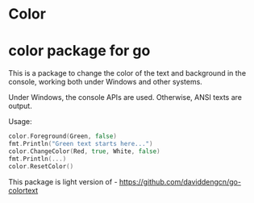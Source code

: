 # Color
color package for go
====================

This is a package to change the color of the text and background in the console, working both under Windows and other systems.

Under Windows, the console APIs are used. Otherwise, ANSI texts are output.


Usage:
```go
color.Foreground(Green, false)
fmt.Println("Green text starts here...")
color.ChangeColor(Red, true, White, false)
fmt.Println(...)
color.ResetColor()
```

This package is light version of - https://github.com/daviddengcn/go-colortext